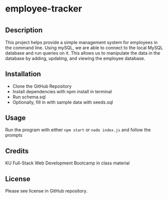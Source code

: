 # employee-tracker

# <Employee-Tracker>

## Description

This project helps provide a simple management system for employees in the command line. Using mySQL, we are able to connect to the local MySQL database and run queries on it. This allows us to manipulate the data in the database by adding, updating, and viewing the employee database.

## Installation

- Clone the GitHub Repository
- Install dependencies with npm install in terminal
- Run schema.sql
- Optionally, fill in with sample data with seeds.sql

## Usage
Run the program with either `npm start` or `node index.js` and follow the prompts


## Credits

KU Full-Stack Web Development Bootcamp in class material 

## License

Please see license in GitHub repository.